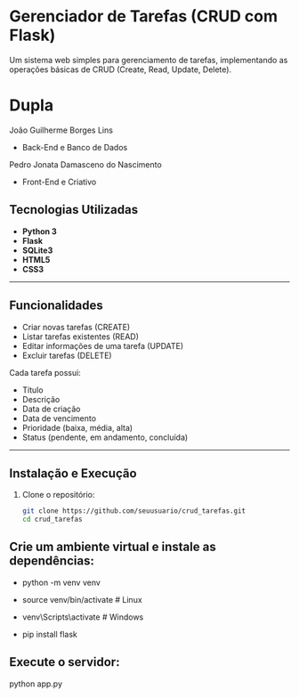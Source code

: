 # Gerenciador de Tarefas (CRUD com Flask)

Um sistema web simples para gerenciamento de tarefas, implementando as operações básicas de CRUD (Create, Read, Update, Delete).

# Dupla
João Guilherme Borges Lins
- Back-End e Banco de Dados

Pedro Jonata Damasceno do Nascimento
- Front-End e Criativo
## Tecnologias Utilizadas

- **Python 3**
- **Flask**
- **SQLite3**
- **HTML5**
- **CSS3**

---

## Funcionalidades

- Criar novas tarefas (CREATE)
- Listar tarefas existentes (READ)
- Editar informações de uma tarefa (UPDATE)
- Excluir tarefas (DELETE)

Cada tarefa possui:
- Título
- Descrição
- Data de criação
- Data de vencimento
- Prioridade (baixa, média, alta)
- Status (pendente, em andamento, concluída)

---

## Instalação e Execução

1. Clone o repositório:
   ```bash
   git clone https://github.com/seuusuario/crud_tarefas.git
   cd crud_tarefas

## Crie um ambiente virtual e instale as dependências:

- python -m venv venv

- source venv/bin/activate  # Linux

- venv\Scripts\activate     # Windows

- pip install flask

## Execute o servidor:

python app.py
